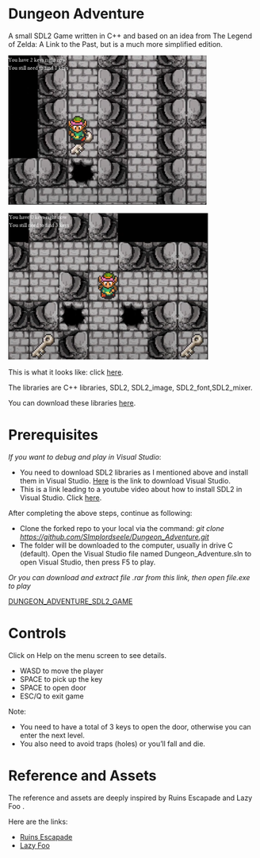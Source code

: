 # Dungeon Adventure

A small SDL2 Game written in C++ and based on an idea from The Legend of Zelda: A Link to the Past, but is a much more simplified edition.

![](media/ead2a83b9238f8bd03e9152db365cddd.png)

![](media/31a45f34fedbd765f5f93665fc748c56.png)

This is what it looks like: click [here](https://www.youtube.com/watch?v=ZUIyq97FVTQ&ab_channel=Tu%E1%BA%A5nAnhNguy%E1%BB%85nNg%E1%BB%8Dc).

The libraries are C++ libraries, SDL2, SDL2_image, SDL2_font,SDL2_mixer.

You can download these libraries [here](https://github.com/libsdl-org/SDL/releases/tag/release-2.30.2).

# Prerequisites

*If you want to debug and play in Visual Studio*:

-   You need to download SDL2 libraries as I mentioned above and install them in Visual Studio. [Here](https://visualstudio.microsoft.com/fr/downloads/) is the link to download Visual Studio.
-   This is a link leading to a youtube video about how to install SDL2 in Visual Studio. Click [here](https://www.youtube.com/watch?v=UgJadfInqyo&ab_channel=Th%C3%A0nhAnOfficial).

After completing the above steps, continue as following:

-   Clone the forked repo to your local via the command: *git clone https://github.com/SImplordseele/Dungeon_Adventure.git*
-   The folder will be downloaded to the computer, usually in drive C (default). Open the Visual Studio file named Dungeon_Adventure.sln to open Visual Studio, then press F5 to play.

*Or you can download and extract file .rar from this link, then open file.exe to play*

[DUNGEON_ADVENTURE_SDL2_GAME](https://github.com/SImplordseele/Dungeon_Adventure/releases/tag/publish)

# Controls

Click on Help on the menu screen to see details.

-   WASD to move the player
-   SPACE to pick up the key
-   SPACE to open door
-   ESC/Q to exit game

Note:

-   You need to have a total of 3 keys to open the door, otherwise you can enter the next level.
-   You also need to avoid traps (holes) or you’ll fall and die.

# Reference and Assets

The reference and assets are deeply inspired by Ruins Escapade and Lazy Foo .

Here are the links:

-   [Ruins Escapade](https://github.com/AparaV/Ruins-Escapade)
-   [Lazy Foo](https://lazyfoo.net/tutorials/SDL/)
